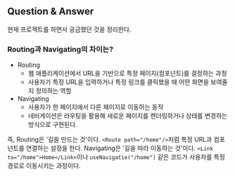 ## Question & Answer
현재 프로젝트를 하면서 궁금했던 것을 정리한다.

### Routing과 Navigating의 차이는?
- Routing
    - 웹 애플리케이션에서 URL을 기반으로 특정 페이지(컴포넌트)를 결정하는 과정
    - 사용자가 특정 URL을 입력하거나 특정 링크를 클릭했을 때 어떤 화면을 보여줄지 정의하는 역할
- Navigating
    - 사용자가 한 페이지에서 다른 페이지로 이동하는 동작
    - 네비게이션은 라우팅을 활용해 새로운 페이지를 렌더링하거나 상태를 변경하는 방식으로 구현된다.

즉, Routing은 '길을 만드는 것'이다. `<Route path="/home"/>`처럼 특정 URL과 컴포넌트를 연결하는 설정을 한다. Navigating은 '길을 따라 이동하는 것'이다. `<Link to="/home">Home</Link>`이나 `useNavigatie("/home")` 같은 코드가 사용자를 특정 경로로 이동시키는 과정이다.
